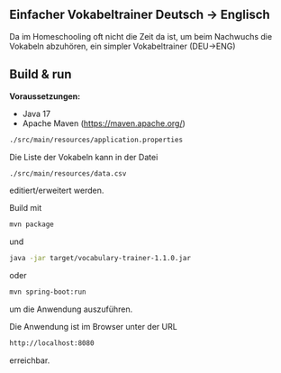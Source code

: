 ## Einfacher Vokabeltrainer Deutsch -> Englisch

Da im Homeschooling oft nicht die Zeit da ist, um beim Nachwuchs die Vokabeln abzuhören,
ein simpler Vokabeltrainer (DEU->ENG)

Build & run
-----------

**Voraussetzungen:**

* Java 17
* Apache Maven (https://maven.apache.org/)

```bash
./src/main/resources/application.properties
```

Die Liste der Vokabeln kann in der Datei 

```bash
./src/main/resources/data.csv
```

editiert/erweitert werden.

Build mit 

```bash
mvn package
```

und 

```bash
java -jar target/vocabulary-trainer-1.1.0.jar
```

oder

```bash
mvn spring-boot:run
```

um die Anwendung auszuführen.

Die Anwendung ist im Browser unter der URL

```bash
http://localhost:8080
```

erreichbar.